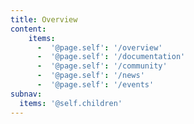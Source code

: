 ```yaml
---
title: Overview
content:
    items:
      -  '@page.self': '/overview'
      -  '@page.self': '/documentation'
      -  '@page.self': '/community'
      -  '@page.self': '/news'
      -  '@page.self': '/events'
subnav:
  items: '@self.children'
---
```


